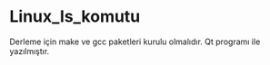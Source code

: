# Linux_ls_komutu
Derleme için make ve gcc paketleri kurulu olmalıdır.
Qt programı ile yazılmıştır.

